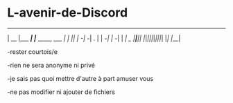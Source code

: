 # L-avenir-de-Discord


                                            
 _____         _                   _      _ 
| __  |___ ___| |___ _____ ___ ___| |_   |_|
|    -| -_| . | | -_|     | -_|   |  _|   _ 
|__|__|___|_  |_|___|_|_|_|___|_|_|_|    |_|
          |___|                             
		  
-rester courtois/e

-rien ne sera anonyme ni privé

-je sais pas quoi mettre d'autre à part amuser vous

-ne pas modifier ni ajouter de fichiers

